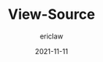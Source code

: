 ---
author: ericlaw
date: 2021-11-11
hidden: true
tags:
  - development
  - user-agents
  - meta
target_url: https://textslashplain.com/2021/11/11/view-source/
title: View-Source
---